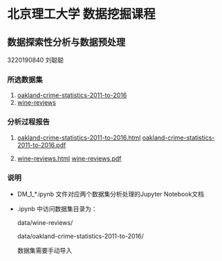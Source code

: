 # 北京理工大学 数据挖掘课程

## 数据探索性分析与数据预处理

3220190840 刘聪聪

### 所选数据集

1. [oakland-crime-statistics-2011-to-2016](https://www.kaggle.com/cityofoakland/oakland-crime-statistics-2011-to-2016) 
2. [wine-reviews](https://www.kaggle.com/zynicide/wine-reviews)


### 分析过程报告
1. [oakland-crime-statistics-2011-to-2016.html](/DM_1_oakland-crime-statistics-2011-to-2016.html)
[oakland-crime-statistics-2011-to-2016.pdf](/DM_1_oakland-crime-statistics-2011-to-2016.pdf)

2. [wine-reviews.html](/DM1_wine-reviews.html)
  [wine-reviews.pdf](/DM1_wine-reviews.html)
  
### 说明
- DM\_1\_\*.ipynb 文件对应两个数据集分析处理的Jupyter Notebook文档
- .ipynb 中访问数据集目录为：

    data/wine-reviews/

    data/oakland-crime-statistics-2011-to-2016/

	数据集需要手动导入